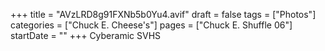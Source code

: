 +++
title = "AVzLRD8g91FXNb5b0Yu4.avif"
draft = false
tags = ["Photos"]
categories = ["Chuck E. Cheese's"]
pages = ["Chuck E. Shuffle 06"]
startDate = ""
+++
Cyberamic SVHS
